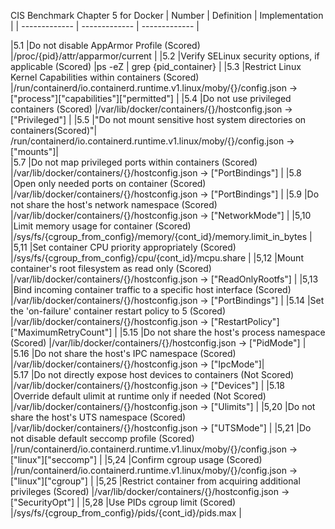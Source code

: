 CIS Benchmark Chapter 5 for Docker
| Number | Definition | Implementation |
| ------------- | ------------- | ------------- |

|5.1		|Do not disable AppArmor Profile (Scored)	|/proc/{pid}/attr/apparmor/current	|
|5.2		|Verify SELinux security options, if applicable (Scored)	|ps -eZ &#124; grep {pid_container}	|
|5.3		|Restrict Linux Kernel Capabilities within containers (Scored)	|/run/containerd/io.containerd.runtime.v1.linux/moby/{}/config.json -> ["process"]["capabilities"]["permitted"]	|
|5.4		|Do not use privileged containers (Scored)	|/var/lib/docker/containers/{}/hostconfig.json -> ["Privileged"]	|
|5.5		|"Do not mount sensitive host system directories on containers(Scored)"|	/run/containerd/io.containerd.runtime.v1.linux/moby/{}/config.json -> ["mounts"]|	
|5.7		|Do not map privileged ports within containers (Scored)	|/var/lib/docker/containers/{}/hostconfig.json -> ["PortBindings"]	|
|5.8		|Open only needed ports on container (Scored)	|/var/lib/docker/containers/{}/hostconfig.json -> ["PortBindings"]	|
|5.9		|Do not share the host's network namespace (Scored)	|/var/lib/docker/containers/{}/hostconfig.json -> ["NetworkMode"]	|
|5,10	|Limit memory usage for container (Scored)	|/sys/fs/{cgroup_from_config}/memory/{cont_id}/memory.limit_in_bytes	|
|5,11	|Set container CPU priority appropriately (Scored)	|/sys/fs/{cgroup_from_config}/cpu/{cont_id}/mcpu.share	|
|5,12	|Mount container's root filesystem as read only (Scored)	|/var/lib/docker/containers/{}/hostconfig.json -> ["ReadOnlyRootfs"]	|
|5,13	|Bind incoming container traffic to a specific host interface (Scored)	|/var/lib/docker/containers/{}/hostconfig.json -> ["PortBindings"]	|
|5.14	|Set the 'on-failure' container restart policy to 5 (Scored)	|/var/lib/docker/containers/{}/hostconfig.json -> ["RestartPolicy"]["MaximumRetryCount"]	|
|5.15	|Do not share the host's process namespace (Scored)	|/var/lib/docker/containers/{}/hostconfig.json -> ["PidMode"]	|
|5.16	|Do not share the host's IPC namespace (Scored)	|/var/lib/docker/containers/{}/hostconfig.json -> ["IpcMode"]|	
|5.17	|Do not directly expose host devices to containers (Not Scored)	|/var/lib/docker/containers/{}/hostconfig.json -> ["Devices"]	|
|5.18	|Override default ulimit at runtime only if needed (Not Scored)	|/var/lib/docker/containers/{}/hostconfig.json -> ["Ulimits"]	|
|5,20	|Do not share the host's UTS namespace (Scored)	|/var/lib/docker/containers/{}/hostconfig.json -> ["UTSMode"]	|
|5,21	|Do not disable default seccomp profile (Scored)	|/run/containerd/io.containerd.runtime.v1.linux/moby/{}/config.json -> ["linux"]["seccomp"]	|
|5,24	|Confirm cgroup usage (Scored)	|/run/containerd/io.containerd.runtime.v1.linux/moby/{}/config.json -> ["linux"]["cgroup"]	|
|5,25	|Restrict container from acquiring additional privileges (Scored)	|/var/lib/docker/containers/{}/hostconfig.json -> ["SecurityOpt"]	|
|5,28	|Use PIDs cgroup limit (Scored)	|/sys/fs/{cgroup_from_config}/pids/{cont_id}/pids.max	|
